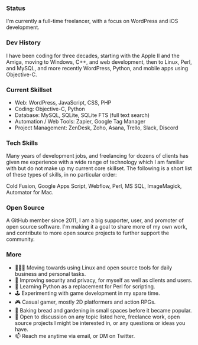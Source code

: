 
### Status

I'm currently a full-time freelancer, with a focus on WordPress and iOS development.

### Dev History

I have been coding for three decades, starting with the Apple II and the Amiga, moving to Windows, C++, and web development, then to Linux, Perl, and MySQL, and more recently WordPress, Python, and mobile apps using Objective-C.

### Current Skillset

- Web: WordPress, JavaScript, CSS, PHP
- Coding: Objective-C, Python
- Database: MySQL, SQLite, SQLite FTS (full text search)
- Automation / Web Tools: Zapier, Google Tag Manager
- Project Management: ZenDesk, Zoho, Asana, Trello, Slack, Discord

### Tech Skills

Many years of development jobs, and freelancing for dozens of clients has given me experience with a wide range of technology which I am familiar with but do not make up my current core skillset. The following is a short list of these types of skills, in no particular order:

Cold Fusion, Google Apps Script, Webflow, Perl, MS SQL, ImageMagick, Automator for Mac.

### Open Source

A GitHub member since 2011, I am a big supporter, user, and promoter of open source software. I'm making it a goal to share more of my own work, and contribute to more open source projects to further support the community.

### More

- 👨🏼‍💻 Moving towards using Linux and open source tools for daily business and personal tasks.
- 🔭 Improving security and privacy, for myself as well as clients and users.
- 🌱 Learning Python as a replacement for Perl for scripting.
- 🕹 Experimenting with game development in my spare time. 
- 🎮 Casual gamer, mostly 2D platformers and action RPGs.
- 🏡 Baking bread and gardening in small spaces before it became popular.
- 💬 Open to discussion on any topic listed here, freelance work, open source projects I might be interested in, or any questions or ideas you have.
- 📫 Reach me anytime via email, or DM on Twitter.
